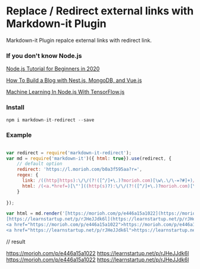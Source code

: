 

# Replace / Redirect external links with Markdown-it Plugin

Markdown-it Plugin repalce external links with redirect link.

### If you don't know Node.js 

[Node.js Tutorial for Beginners in 2020](https://morioh.com/p/0907cef2141c)

[How To Build a Blog with Nest.js, MongoDB, and Vue.js](https://morioh.com/p/74ffc8a798bb)

[Machine Learning In Node.js With TensorFlow.js](https://morioh.com/p/a517bc403340)



### Install

```js
npm i markdown-it-redirect --save
```

### Example

```js

var redirect = require('markdown-it-redirect');
var md = require('markdown-it')({ html: true}).use(redirect, {  
    // default option  
    redirect: 'https://l.morioh.com/b0a3f595aa?r=',
    regex: {
      link: /((http|https):\/\/(?!([^/]+\.)?morioh.com)[\w\.\/\-=?#]+)/i,
      html: /(<a.*href=)[\"']((http(s)?):\/\/(?!([^/]+\.)?morioh.com)[\w\.\/\-=?#]+)[\"']/gm
    }
  
});

var html = md.render('[https://morioh.com/p/e446a15a1022](https://morioh.com/p/e446a15a1022)\
[https://learnstartup.net/p/rJHeJJdk6l](https://learnstartup.net/p/rJHeJJdk6l)\
<a href="https://morioh.com/p/e446a15a1022">https://morioh.com/p/e446a15a1022</a>\
<a href="https://learnstartup.net/p/rJHeJJdk6l">https://learnstartup.net/p/rJHeJJdk6l</a>');

```
// result

<p><a href="https://morioh.com/p/e446a15a1022">https://morioh.com/p/e446a15a1022</a>
<a href="https://l.morioh.com/b0a3f595aa?r=https://learnstartup.net/p/rJHeJJdk6l" rel="nofollow" target="_blank">https://learnstartup.net/p/rJHeJJdk6l</a>
<a href="https://morioh.com/p/e446a15a1022">https://morioh.com/p/e446a15a1022</a>
<a href=https://l.morioh.com/b0a3f595aa?r=https://learnstartup.net/p/rJHeJJdk6l rel="nofollow" target="_blank">https://learnstartup.net/p/rJHeJJdk6l</a></p>

```

